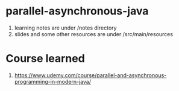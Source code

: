 # parallel-asynchronous-java
1. learning notes are under /notes directory
2. slides and some other resources are under /src/main/resources


# Course learned
1. https://www.udemy.com/course/parallel-and-asynchronous-programming-in-modern-java/ 